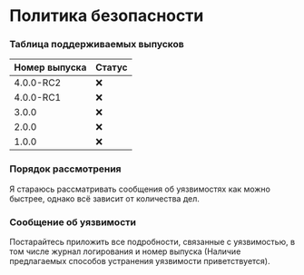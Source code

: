# Политика безопасности

### Таблица поддерживаемых выпусков

| Номер выпуска | Статус |
|---------------|--------|
| 4.0.0-RC2     | :x:    |
| 4.0.0-RC1     | :x:    |
| 3.0.0         | :x:    |
| 2.0.0         | :x:    |
| 1.0.0         | :x:    |

### Порядок рассмотрения

Я стараюсь рассматривать сообщения об уязвимостях как можно быстрее, однако всё зависит от количества дел.

### Сообщение об уязвимости

Постарайтесь приложить все подробности, связанные с уязвимостью, в том числе журнал логирования и номер выпуска (Наличие
предлагаемых способов устранения уязвимости приветствуется).